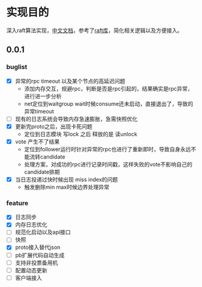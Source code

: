 # 实现目的
深入raft算法实现，[中文文档](https://github.com/maemual/raft-zh_cn/blob/master/raft-zh_cn.md#%E5%AF%BB%E6%89%BE%E4%B8%80%E7%A7%8D%E6%98%93%E4%BA%8E%E7%90%86%E8%A7%A3%E7%9A%84%E4%B8%80%E8%87%B4%E6%80%A7%E7%AE%97%E6%B3%95%E6%89%A9%E5%B1%95%E7%89%88)，参考了[raft库](https://github.com/hashicorp/raft)，简化相关逻辑以及方便接入。

## 0.0.1
### buglist
- [x] 异常的rpc timeout 以及某个节点的高延迟问题
    * 添加内存交互，规避rpc，判断是否是rpc引起的，结果确实是rpc异常，进行进一步分析
    * net定位到waitgroup wait时候consume还未启动，直接退出了，导致的异常timeout
- [ ] 现有的日志系统会导致内存急速膨胀，急需快照优化
- [x] 更新完proto之后，出现卡死问题
    * 定位到日志模块 写lock 之后 释放的是 读unlock
- [x] vote 产生不了结果
    * 定位到follower运行时针对异常的rpc也进行了重新即时，导致自身永远不能流转candidate
    * 处理方案，对成功的rpc进行记录时间戳，这样失败的vote不影响自己的candidate排期
- [x] 当日志投递过快时候出现 miss index的问题
    * 触发删除min max时候边界处理异常

### feature
- [x] 日志同步
- [x] 内存日志优化
- [ ] 规范化启动以及api接口
- [ ] 快照
- [x] proto接入替代json
- [ ] pb扩展代码自动生成
- [ ] 支持非投票备用机
- [ ] 配置动态更新
- [ ] 客户端接入

